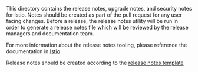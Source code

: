 This directory contains the release notes, upgrade notes, and security notes for Istio. Notes should be created as part of the pull request for any user facing changes. Before a release, the release notes utility will be run in order to generate a release notes file which will be reviewed by the release managers and documentation team.

For more information about the release notes tooling, please reference the
documentation in [Istio](https://github.com/istio/istio/tree/master/releasenotes)

Release notes should be created according to the [release notes template](https://github.com/istio/istio/blob/master/releasenotes/template.yaml)
